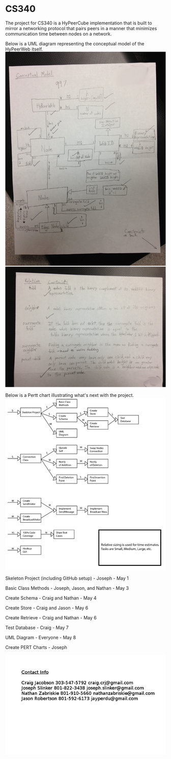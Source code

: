 CS340
=====

The project for CS340 is a HyPeerCube implementation that is built to mirror a networking protocol that pairs peers in a manner that minimizes communication time between nodes on a network.

Below is a UML diagram representing the conceptual model of the HyPeerWeb itself.
![Conceptual Model](/extra_content/IMG_0313.jpg "Conceptual Model")
![Conceptual Model](/extra_content/IMG_0314.jpg "Conceptual Model")

Below is a Pertt chart illustrating what's next with the project.
![PERT Chart](/extra_content/PERT-Chart.png "PERT Chart")

Skeleton Project (including GitHub setup) - Joseph - May 1

Basic Class Methods - Joseph, Jason, and Nathan - May 3

Create Schema - Craig and Nathan - May 4

Create Store - Craig and Jason - May 6

Create Retrieve - Craig and Nathan - May 6

Test Database - Craig - May 7

UML Diagram - Everyone - May 8

Create PERT Charts - Joseph

![Contacts](/extra_content/contact_info.png "Contacts")